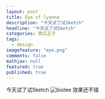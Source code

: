 ```yaml
---
layout: post
title: Eye of lyanna
description: "今天试了试Sketch"
headline: "今天试了试Sketch"
categories: 西瓜王子
tags:
  - design
imagefeature: "eye.png"
comments: false
mathjax: null
featured: true
published: true
---
```


今天试了试Sketch
<img src="{{ site.url }}/images/eye.png" alt="biolee">
效果还不错
